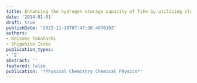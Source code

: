 ```yaml
---
title: Enhancing the hydrogen storage capacity of TiFe by utilizing clusters
date: '2014-01-01'
draft: true
publishDate: '2022-11-18T07:47:38.467010Z'
authors:
- Keisuke Takahashi
- Shigehito Isobe
publication_types:
- '2'
abstract: ''
featured: false
publication: '*Physical Chemistry Chemical Physics*'
---
```


